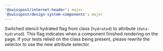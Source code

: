 ```yaml
---
'@swisspost/internet-header': major
'@swisspost/design-system-components': major
---
```


Switched stencil hydrated flag from class (`hydrated`) to attribute (`data-hydrated`). This flag indicates when a component finished rendering on the page. If your tests relied on the class being present, please rewrite the selector to use the new attribute selector.
